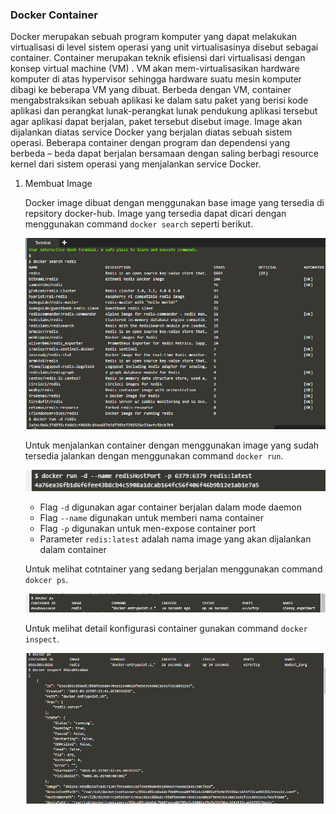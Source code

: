 ### Docker Container

Docker merupakan sebuah program komputer yang dapat melakukan virtualisasi di level sistem operasi yang unit virtualisasinya disebut sebagai container. Container merupakan teknik efisiensi dari virtualisasi dengan konsep virtual machine (VM) . 
VM akan mem-virtualisasikan hardware komputer di atas hypervisor sehingga hardware suatu mesin komputer dibagi ke beberapa VM yang dibuat. Berbeda dengan VM, container mengabstraksikan sebuah aplikasi ke dalam satu paket yang berisi kode aplikasi dan perangkat lunak-perangkat lunak pendukung aplikasi tersebut agar aplikasi dapat berjalan, paket tersebut disebut image. Image akan dijalankan diatas service Docker yang berjalan diatas sebuah sistem operasi. Beberapa container dengan program dan dependensi yang berbeda – beda dapat berjalan bersamaan dengan saling berbagi resource kernel dari sistem operasi yang menjalankan service Docker. 


1. Membuat Image

    Docker image dibuat dengan menggunakan base image yang tersedia di repsitory docker-hub. Image yang tersedia dapat dicari dengan menggunakan command `docker search` seperti berikut.

    ![01](images/01.png)

    Untuk menjalankan container dengan menggunakan image yang sudah tersedia jalankan dengan menggunakan command `docker run`.

    ![02](images/03.png)

    - Flag `-d` digunakan agar container berjalan dalam mode daemon
    - Flag `--name` digunakan untuk memberi nama container
    - Flag `-p` digunakan untuk men-expose container port
    - Parameter `redis:latest` adalah nama image yang akan dijalankan dalam container

    Untuk melihat cotntainer yang sedang berjalan menggunakan command `dokcer ps`.

    ![03](images/02.png)

    Untuk melihat detail konfigurasi container gunakan command `docker inspect`.

    ![04](images/02-1.png)